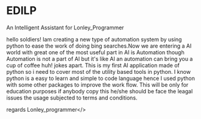 # EDILP
An Intelligent Assistant for Lonley_Programmer

hello soldiers!
    Iam creating a new type of automation system by using python to ease the work of doing bing searches.Now we are entering a AI world with great one of the most useful part in AI is Automation though Automation is not a part of AI but it's like AI an automation can bring you a cup of coffee huh! jokes apart.
    This is my first AI application made of python so i need to cover most of the utility based tools in python. I know python is a easy to learn and simple to code language hence I used python with some other packages to improve the work flow.
    This will be only for education purposes if anybody copy this he/she should be face the leagal issues the usage subjected to terms and conditions.

regards Lonley_programmer</>

 
